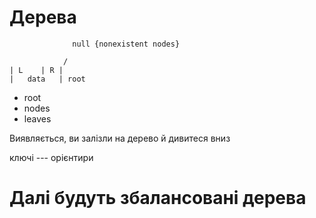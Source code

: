 # Дерева

```
              null {nonexistent nodes}

            /
| L    | R |
|   data   | root
```

- root
- nodes
- leaves

Виявляється, ви залізли на дерево й дивитеся вниз

ключі --- орієнтири

# Далі будуть збалансовані дерева
